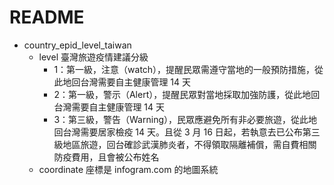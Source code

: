 # README
* country_epid_level_taiwan
	* level 臺灣旅遊疫情建議分級
		* 1：第一級，注意（watch），提醒民眾需遵守當地的一般預防措施，從此地回台灣需要自主健康管理 14 天
		* 2：第一級，警示（Alert），提醒民眾對當地採取加強防護，從此地回台灣需要自主健康管理 14 天
		* 3：第三級，警告（Warning），民眾應避免所有非必要旅遊，從此地回台灣需要居家檢疫 14 天。且從 3 月 16 日起，若執意去已公布第三級地區旅遊，回台確診武漢肺炎者，不得領取隔離補償，需自費相關防疫費用，且會被公布姓名
	* coordinate 座標是 infogram.com 的地圖系統